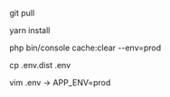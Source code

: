 git pull

yarn install

php bin/console cache:clear --env=prod

cp .env.dist .env

vim .env -> APP_ENV=prod
